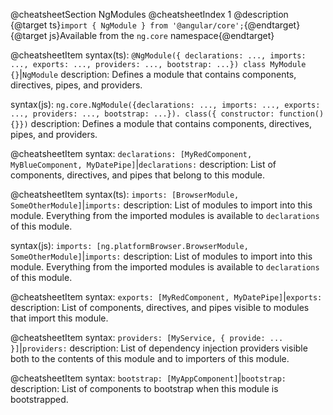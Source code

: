 @cheatsheetSection
NgModules
@cheatsheetIndex 1
@description
{@target ts}`import { NgModule } from '@angular/core';`{@endtarget}
{@target js}Available from the `ng.core` namespace{@endtarget}

@cheatsheetItem
syntax(ts):
`@NgModule({ declarations: ..., imports: ...,
     exports: ..., providers: ..., bootstrap: ...})
class MyModule {}`|`NgModule`
description:
Defines a module that contains components, directives, pipes, and providers.

syntax(js):
`ng.core.NgModule({declarations: ..., imports: ...,
     exports: ..., providers: ..., bootstrap: ...}).
class({ constructor: function() {}})`
description:
Defines a module that contains components, directives, pipes, and providers.

@cheatsheetItem
syntax:
`declarations: [MyRedComponent, MyBlueComponent, MyDatePipe]`|`declarations:`
description:
List of components, directives, and pipes that belong to this module.

@cheatsheetItem
syntax(ts):
`imports: [BrowserModule, SomeOtherModule]`|`imports:`
description:
List of modules to import into this module. Everything from the imported modules
is available to `declarations` of this module.

syntax(js):
`imports: [ng.platformBrowser.BrowserModule, SomeOtherModule]`|`imports:`
description:
List of modules to import into this module. Everything from the imported modules
is available to `declarations` of this module.

@cheatsheetItem
syntax:
`exports: [MyRedComponent, MyDatePipe]`|`exports:`
description:
List of components, directives, and pipes visible to modules that import this module.

@cheatsheetItem
syntax:
`providers: [MyService, { provide: ... }]`|`providers:`
description:
List of dependency injection providers visible both to the contents of this module and to importers of this module.

@cheatsheetItem
syntax:
`bootstrap: [MyAppComponent]`|`bootstrap:`
description:
List of components to bootstrap when this module is bootstrapped.
